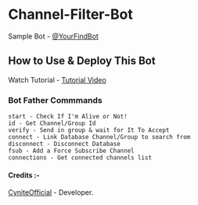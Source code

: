 # Channel-Filter-Bot
Sample Bot - [@YourFindBot](https://t.me/Tyrionfinderbot)

## How to Use & Deploy This Bot
Watch Tutorial - [Tutorial Video]()

### Bot Father Commmands 
```
start - Check If I'm Alive or Not!
id - Get Channel/Group Id
verify - Send in group & wait for It To Accept
connect - Link Database Channel/Group to search from
disconnect - Disconnect Database
fsub - Add a Force Subscribe Channel
connections - Get connected channels list
```

#### Credits :-

[CyniteOfficial](https://github.com/snowsbotz) - Developer.
